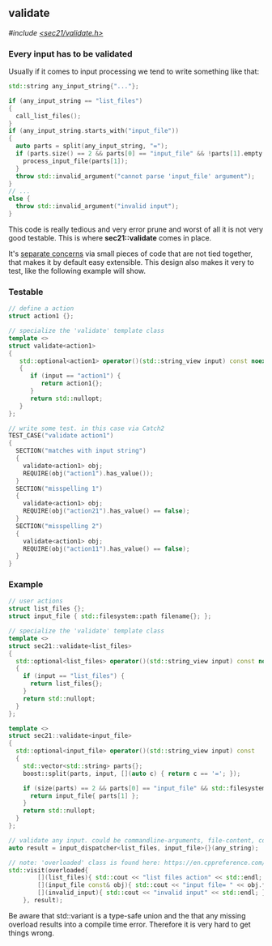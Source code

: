 ## validate<span id="validate"></span>

*#include [<sec21/validate.h>](include/sec21/validate.h)*

### Every input has to be validated

Usually if it comes to input processing we tend to write something like that:
```c++
std::string any_input_string{"..."};

if (any_input_string == "list_files")
{
  call_list_files();
}
if (any_input_string.starts_with("input_file"))
{
  auto parts = split(any_input_string, "=");
  if (parts.size() == 2 && parts[0] == "input_file" && !parts[1].empty()) {
    process_input_file(parts[1]);
  }
  throw std::invalid_argument("cannot parse 'input_file' argument");
}
// ...
else {
  throw std::invalid_argument("invalid input");
}
```
This code is really tedious and very error prune and worst of all it is not very good testable. This is where **sec21::validate** comes in place.

It's [separate concerns](https://en.wikipedia.org/wiki/Separation_of_concerns) via small pieces of code that are not tied together, that makes it by default easy extensible. This design also makes it very to test, like the following example will show. 

### Testable

```c++
// define a action
struct action1 {};

// specialize the 'validate' template class
template <>
struct validate<action1>
{
   std::optional<action1> operator()(std::string_view input) const noexcept
   {
      if (input == "action1") {
         return action1{};
      }
      return std::nullopt;
   }
};

// write some test. in this case via Catch2
TEST_CASE("validate action1")
{
  SECTION("matches with input string")
  {
    validate<action1> obj;
    REQUIRE(obj("action1").has_value());
  }
  SECTION("misspelling 1")
  {
    validate<action1> obj;
    REQUIRE(obj("action21").has_value() == false);
  }
  SECTION("misspelling 2")
  {
    validate<action1> obj;
    REQUIRE(obj("action11").has_value() == false);
  }
}
```

### Example
```c++
// user actions
struct list_files {};
struct input_file { std::filesystem::path filename{}; };

// specialize the 'validate' template class
template <>
struct sec21::validate<list_files>
{
  std::optional<list_files> operator()(std::string_view input) const noexcept
  {
    if (input == "list_files") {
      return list_files{};
    }
    return std::nullopt;
  }
};

template <>
struct sec21::validate<input_file>
{
  std::optional<input_file> operator()(std::string_view input) const
  {
    std::vector<std::string> parts{};
    boost::split(parts, input, [](auto c) { return c == '='; });

    if (size(parts) == 2 && parts[0] == "input_file" && std::filesystem::exists(parts[1])) {
      return input_file{ parts[1] };
    }
    return std::nullopt;
  }
};

// validate any input. could be commandline-arguments, file-content, console, ...
auto result = input_dispatcher<list_files, input_file>{}(any_string);

// note: 'overloaded' class is found here: https://en.cppreference.com/w/cpp/utility/variant/visit
std::visit(overloaded{
        [](list_files){ std::cout << "list files action" << std::endl; },
        [](input_file const& obj){ std::cout << "input file= " << obj.filename << std::endl; },
        [](invalid_input){ std::cout << "invalid input" << std::endl; }
    }, result);
```

Be aware that std::variant is a type-safe union and the that any missing overload results into a compile time error. Therefore it is very hard to get things wrong.

